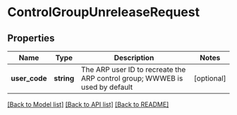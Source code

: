 # ControlGroupUnreleaseRequest

## Properties
Name | Type | Description | Notes
------------ | ------------- | ------------- | -------------
**user_code** | **string** | The ARP user ID to recreate the ARP control group;  WWWEB is used by default | [optional] 

[[Back to Model list]](../README.md#documentation-for-models) [[Back to API list]](../README.md#documentation-for-api-endpoints) [[Back to README]](../README.md)


